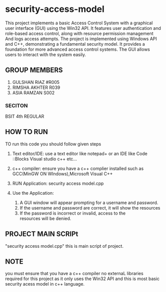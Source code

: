 # security-access-model 
This project implements a basic Access Control System with a graphical user interface (GUI) using the Win32 API. It features user authentication and role-based access control, along with resource permission management And logs access attempts.  The project is implemented using Windows API and C++, demonstrating a fundamental security model. It provides a foundation for more advanced access control systems. The GUI allows users to interact with the system easily.
## GROUP MEMBERS    
1. GULSHAN RIAZ #R005
2. RIMSHA AKHTER R039
3. ASIA RAMZAN S002
### SECITON
BSIT 4th REGULAR
## HOW TO RUN
TO run this code you should follow given steps
  1.  Text editor/IDE: use a text editor like notepad+ or an IDE like Code ::Blocks Visual studio c++ etc...
  2. c++ compiler: ensure you have a c++ complier installed such as GCC(MinGW ON WIndows),Microsoft Visual C++ 
  3. RUN Application:
    security access model.cpp
     
  4. Use the Application:
     1.  A GUI window will appear prompting for a username and password.
     2.  If the username and password are correct, it will show the resources
     3.  If the password is incorrect or invalid, access to the resources will be denied.
## PROJECT MAIN SCRIPt

"security access model.cpp" this is main script of project.
 ## NOTE
 you must ensure that you have a c++ compiler no externaL libraries required for this project as it only uses the Win32 API and this is most basic security acess model in c++ language.
